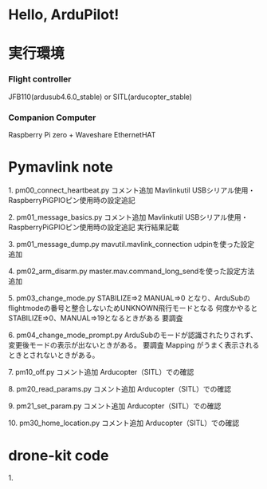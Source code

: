 # Hello, ArduPilot!


# 実行環境
### Flight controller
JFB110(ardusub4.6.0_stable) or SITL(arducopter_stable)
### Companion Computer
Raspberry Pi zero + Waveshare EthernetHAT


# Pymavlink note 
1\. pm00_connect_heartbeat.py
    コメント追加
    Mavlinkutil USBシリアル使用・RaspberryPiGPIOピン使用時の設定追記

2\. pm01_message_basics.py
    コメント追加
    Mavlinkutil USBシリアル使用・RaspberryPiGPIOピン使用時の設定追記
    実行結果記載

3\. pm01_message_dump.py
    mavutil.mavlink_connection udpinを使った設定追加

4\. pm02_arm_disarm.py
    master.mav.command_long_sendを使った設定方法追加

5\. pm03_change_mode.py
    STABILIZE⇒2
    MANUAL⇒0
    となり、ArduSubのflightmodeの番号と整合しないためUNKNOWN飛行モードとなる
    何度かやるとSTABILIZE⇒0、MANUAL⇒19となるときがある
    要調査

6\. pm04_change_mode_prompt.py
    ArduSubのモードが認識されたりされず、変更後モードの表示が出ないときがある。
    要調査
    Mapping がうまく表示されるときとされないときがある。

7\. pm10_off.py
    コメント追加
    Arducopter（SITL）での確認

8\. pm20_read_params.py
    コメント追加
    Arducopter（SITL）での確認

9\. pm21_set_param.py
    コメント追加
    Arducopter（SITL）での確認

10\. pm30_home_location.py
    コメント追加
    Arducopter（SITL）での確認


# drone-kit code
1\.



